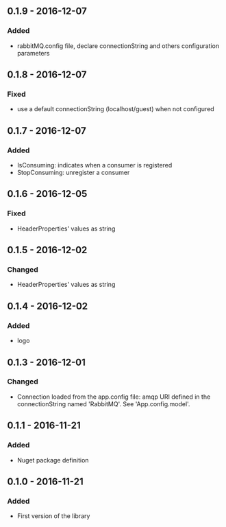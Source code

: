 ## 0.1.9 - 2016-12-07
### Added
- rabbitMQ.config file, declare connectionString and others configuration parameters

## 0.1.8 - 2016-12-07
### Fixed
- use a default connectionString (localhost/guest) when not configured

## 0.1.7 - 2016-12-07
### Added
- IsConsuming: indicates when a consumer is registered
- StopConsuming: unregister a consumer

## 0.1.6 - 2016-12-05
### Fixed
- HeaderProperties' values as string

## 0.1.5 - 2016-12-02
### Changed
- HeaderProperties' values as string

## 0.1.4 - 2016-12-02
### Added
- logo

## 0.1.3 - 2016-12-01
### Changed
- Connection loaded from the app.config file: amqp URI defined in the connectionString named 'RabbitMQ'. See 'App.config.model'.

## 0.1.1 - 2016-11-21
### Added
- Nuget package definition

## 0.1.0 - 2016-11-21
### Added
- First version of the library
